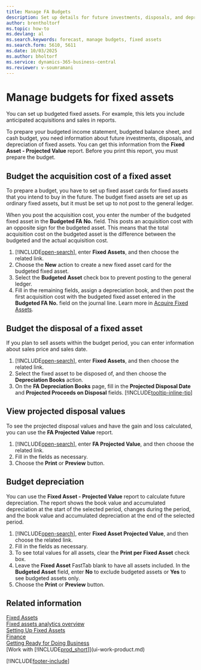 ```yaml
---
title: Manage FA Budgets
description: Set up details for future investments, disposals, and depreciation of fixed assets to support budget planning and forecasting.
author: brentholtorf
ms.topic: how-to
ms.devlang: al
ms.search.keywords: forecast, manage budgets, fixed assets
ms.search.form: 5610, 5611
ms.date: 10/03/2025
ms.author: bholtorf
ms.service: dynamics-365-business-central
ms.reviewer: v-soumramani
---
```


# Manage budgets for fixed assets

You can set up budgeted fixed assets. For example, this lets you include anticipated acquisitions and sales in reports.  

To prepare your budgeted income statement, budgeted balance sheet, and cash budget, you need information about future investments, disposals, and depreciation of fixed assets. You can get this information from the **Fixed Asset - Projected Value** report. Before you print this report, you must prepare the budget.  

## Budget the acquisition cost of a fixed asset

To prepare a budget, you have to set up fixed asset cards for fixed assets that you intend to buy in the future. The budget fixed assets are set up as ordinary fixed assets, but it must be set up to not post to the general ledger.

When you post the acquisition cost, you enter the number of the budgeted fixed asset in the **Budgeted FA No.** field. This posts an acquisition cost with an opposite sign for the budgeted asset. This means that the total acquisition cost on the budgeted asset is the difference between the budgeted and the actual acquisition cost.

1. [!INCLUDE[open-search](includes/open-search.md)], enter **Fixed Assets**, and then choose the related link.
2. Choose the **New** action to create a new fixed asset card for the budgeted fixed asset.
3. Select the **Budgeted Asset** check box to prevent posting to the general ledger.
4. Fill in the remaining fields, assign a depreciation book, and then post the first acquisition cost with the budgeted fixed asset entered in the **Budgeted FA No.** field on the journal line. Learn more in [Acquire Fixed Assets](fa-how-acquire.md).

## Budget the disposal of a fixed asset

If you plan to sell assets within the budget period, you can enter information about sales price and sales date.

1. [!INCLUDE[open-search](includes/open-search.md)], enter **Fixed Assets**, and then choose the related link.
2. Select the fixed asset to be disposed of, and then choose the **Depreciation Books** action.
3. On the **FA Depreciation Books** page, fill in the **Projected Disposal Date** and **Projected Proceeds on Disposal** fields. [!INCLUDE[tooltip-inline-tip](includes/tooltip-inline-tip_md.md)]

## View projected disposal values

To see the projected disposal values and have the gain and loss calculated, you can use the **FA Projected Value** report.

1. [!INCLUDE[open-search](includes/open-search.md)], enter **FA Projected Value**, and then choose the related link.
2. Fill in the fields as necessary.
3. Choose the **Print** or **Preview** button.

## Budget depreciation

You can use the **Fixed Asset - Projected Value** report to calculate future depreciation. The report shows the book value and accumulated depreciation at the start of the selected period, changes during the period, and the book value and accumulated depreciation at the end of the selected period.

1. [!INCLUDE[open-search](includes/open-search.md)], enter **Fixed Asset Projected Value**, and then choose the related link.
2. Fill in the fields as necessary.
3. To see total values for all assets, clear the **Print per Fixed Asset** check box.
4. Leave the **Fixed Asset** FastTab blank to have all assets included. In the **Budgeted Asset** field, enter **No** to exclude budgeted assets or **Yes** to see budgeted assets only.
5. Choose the **Print** or **Preview** button.

## Related information

[Fixed Assets](fa-manage.md)  
[Fixed assets analytics overview](fa-analytics-overview.md)  
[Setting Up Fixed Assets](fa-setup.md)  
[Finance](finance.md)  
[Getting Ready for Doing Business](ui-get-ready-business.md)  
[Work with [!INCLUDE[prod_short](includes/prod_short.md)]](ui-work-product.md)  

[!INCLUDE[footer-include](includes/footer-banner.md)]
